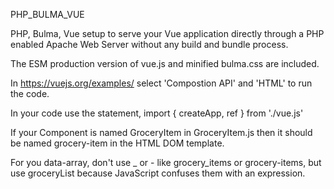 PHP_BULMA_VUE

PHP, Bulma, Vue setup to serve your Vue application directly through a PHP enabled Apache Web Server without any build and bundle process.

The ESM production version of vue.js and minified bulma.css are included.

In https://vuejs.org/examples/ select 'Compostion API' and 'HTML' to run the code.

In your code use the statement,
import { createApp, ref } from './vue.js'

If your Component is named GroceryItem in GroceryItem.js then it should be named grocery-item in the HTML DOM template.

For you data-array, don't use _ or - like grocery_items or grocery-items, but use groceryList because JavaScript confuses them with an expression.

